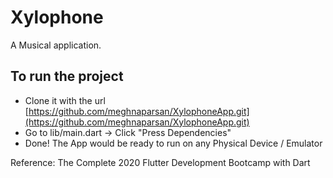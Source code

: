 # Xylophone

A Musical application. 

## To run the project
- Clone it with the url [https://github.com/meghnaparsan/XylophoneApp.git](https://github.com/meghnaparsan/XylophoneApp.git)
- Go to lib/main.dart -> Click "Press Dependencies"
- Done! The App would be ready to run on any Physical Device / Emulator
 
Reference: The Complete 2020 Flutter Development Bootcamp with Dart
